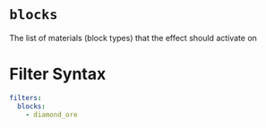 # `blocks`

The list of materials (block types) that the effect should activate on

# Filter Syntax
```yaml
filters:
  blocks: 
    - diamond_ore
```
